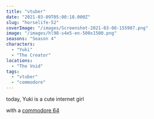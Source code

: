```yaml
---
title: "vtuber"
date: "2021-03-09T05:00:18.000Z"
slug: "horselife-52"
coverImage: "/images/Screenshot-2021-03-08-155907.png"
image: "/images/hl98-s4e5-en-500x1500.png"
seasons: "Season 4"
characters:
  - "Yuki"
  - "The Creator"
locations:
  - "The Void"
tags:
  - "vtuber"
  - "commodore"
---
```


today, Yuki is a cute internet girl

with a [commodore 64](https://www.youtube.com/watch?v=95cGh9EeMIY)
